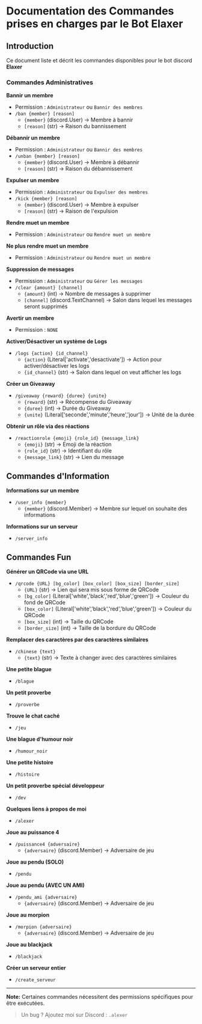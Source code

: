 # Documentation des Commandes prises en charges par le Bot Elaxer

## Introduction
Ce document liste et décrit les commandes disponibles pour le bot discord **Elaxer**

### Commandes Administratives

**Bannir un membre**
- Permission : `Administrateur` ou `Bannir des membres`
- `/ban {member} [reason]`
  - `{member}` (discord.User) -> Membre à bannir
  - `[reason]` (str) -> Raison du bannissement

**Débannir un membre**
- Permission : `Administrateur` ou `Bannir des membres`
- `/unban {member} [reason]`
  - `{member}` (discord.User) -> Membre à débannir
  - `[reason]` (str) -> Raison du débannissement
 
**Expulser un membre**
- Permission : `Administrateur` ou `Expulser des membres`
- `/kick {member} [reason]`
  - `{member}` (discord.User) -> Membre à expulser
  - `[reason]` (str) -> Raison de l'expulsion

**Rendre muet un membre**
- Permission : `Administrateur` ou `Rendre muet un membre`

**Ne plus rendre muet un membre**
- Permission : `Administrateur` ou `Rendre muet un membre`

**Suppression de messages**
- Permission : `Administrateur` ou `Gérer les messages`
- `/clear {amount} [channel]`
  - `{amount}` (int) -> Nombre de messages à supprimer
  - `[channel]` (discord.TextChannel) -> Salon dans lequel les messages seront supprimés
 
**Avertir un membre**
- Permission : `NONE`

**Activer/Désactiver un système de Logs**
- `/logs {action} {id_channel}`
  - `{action}` (Literal\['activate','desactivate'\]) -> Action pour activer/désactiver les logs
  - `{id_channel}` (str) -> Salon dans lequel on veut afficher les logs

**Créer un Giveaway**
- `/giveaway {reward} {duree} {unite}`
  - `{reward}` (str) -> Récompense du Giveaway
  - `{duree}` (int) -> Durée du Giveaway
  - `{unite}` (Literal\['seconde','minute','heure','jour'\]) -> Unité de la durée

**Obtenir un rôle via des réactions**
- `/reactionrole {emoji} {role_id} {message_link}`
  - `{emoji}` (str) -> Emoji de la réaction
  - `{role_id}` (str) -> Identifiant du rôle
  - `{message_link}` (str) -> Lien du message

## Commandes d'Information

**Informations sur un membre**
- `/user_info {member}`
  - `{member}` (discord.Member) -> Membre sur lequel on souhaite des informations

**Informations sur un serveur**
- `/server_info`

## Commandes Fun

**Générer un QRCode via une URL**
- `/qrcode {URL} [bg_color] [box_color] [box_size] [border_size]`
  - `{URL}` (str) -> Lien qui sera mis sous forme de QRCode
  - `[bg_color]` (Literal\['white','black','red','blue','green'\]) -> Couleur du fond de QRCode
  - `[box_color]` (Literal\['white','black','red','blue','green'\]) -> Couleur du QRCode
  - `[box_size]` (int) -> Taille du QRCode
  - `[border_size]` (int) -> Taille de la bordure du QRCode

**Remplacer des caractères par des caractères similaires**
- `/chinese {text}`
  - `{text}` (str) -> Texte à changer avec des caractères similaires

**Une petite blague**
- `/blague`

**Un petit proverbe**
- `/proverbe`

**Trouve le chat caché**
- `/jeu`

**Une blague d'humour noir**
- `/humour_noir`

**Une petite histoire**
- `/histoire`

**Un petit proverbe spécial développeur**
- `/dev`

**Quelques liens à propos de moi**
- `/alexer`

**Joue au puissance 4**
- `/puissance4 {adversaire}`
  - `{adversaire}` (discord.Member) -> Adversaire de jeu

**Joue au pendu (SOLO)**
- `/pendu`

**Joue au pendu (AVEC UN AMI)**
- `/pendu_ami {adversaire}`
  - `{adversaire}` (discord.Member) -> Adversaire de jeu

**Joue au morpion**
- `/morpion {adversaire}`
  - `{adversaire}` (discord.Member) -> Adversaire de jeu

**Joue au blackjack**
- `/blackjack`

**Créer un serveur entier**
- `/create_serveur`

---
**Note:** Certaines commandes nécessitent des permissions spécifiques pour être exécutées.


> Un bug ? Ajoutez moi sur Discord : `.alexer`
